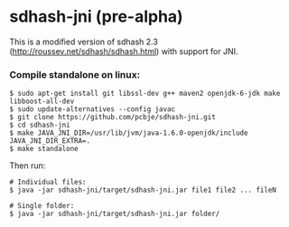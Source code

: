 sdhash-jni (pre-alpha)
==========

This is a modified version of sdhash 2.3 (http://roussev.net/sdhash/sdhash.html) with support for JNI.

### Compile standalone on linux:

<pre><code>$ sudo apt-get install git libssl-dev g++ maven2 openjdk-6-jdk make libboost-all-dev
$ sudo update-alternatives --config javac
$ git clone https://github.com/pcbje/sdhash-jni.git
$ cd sdhash-jni
$ make JAVA_JNI_DIR=/usr/lib/jvm/java-1.6.0-openjdk/include JAVA_JNI_DIR_EXTRA=.
$ make standalone</code></pre>

Then run:

<pre><code># Individual files: 
$ java -jar sdhash-jni/target/sdhash-jni.jar file1 file2 ... fileN

# Single folder:
$ java -jar sdhash-jni/target/sdhash-jni.jar folder/</code></pre>
